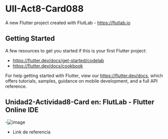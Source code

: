 # UII-Act8-Card088

A new Flutter project created with FlutLab - https://flutlab.io

## Getting Started

A few resources to get you started if this is your first Flutter project:

- https://flutter.dev/docs/get-started/codelab
- https://flutter.dev/docs/cookbook

For help getting started with Flutter, view our
https://flutter.dev/docs, which offers tutorials,
samples, guidance on mobile development, and a full API reference.

## Unidad2-Actividad8-Card en: FlutLab - Flutter Online IDE
-![image](https://github.com/EdgarM128/U2-Act8-Card/assets/145927073/11009d62-eec1-4dab-8778-e8c13ba29b7a)

- Link de referencia
